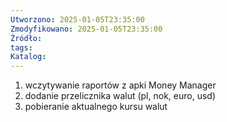 ```yaml
---
Utworzono: 2025-01-05T23:35:00
Zmodyfikowano: 2025-01-05T23:35:00
Źródło: 
tags: 
Katalog:
---
```

1. wczytywanie raportów z apki Money Manager
2. dodanie przelicznika walut (pl, nok, euro, usd)
3. pobieranie aktualnego kursu walut
